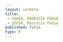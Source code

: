 ```yaml
---
layout: verbete
title:
 - SOUSA, MAURICIO PADUA
 - SOUSA, Maurício Pádua
published: false
type: R
---
```


